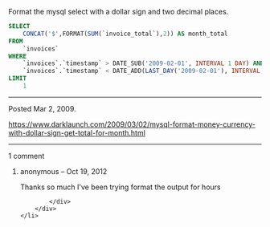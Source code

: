Format the mysql select with a dollar sign and two decimal places.

```sql
SELECT
    CONCAT('$',FORMAT(SUM(`invoice_total`),2)) AS month_total
FROM
    `invoices`
WHERE
    `invoices`.`timestamp` > DATE_SUB('2009-02-01', INTERVAL 1 DAY) AND
    `invoices`.`timestamp` < DATE_ADD(LAST_DAY('2009-02-01'), INTERVAL 1 DAY)
LIMIT
    1
```

---

Posted Mar 2, 2009.

https://www.darklaunch.com/2009/03/02/mysql-format-money-currency-with-dollar-sign-get-total-for-month.html

---

1 comment

<ol>
    <li>
        <div>
            anonymous &ndash; Oct 19, 2012
            <div>

Thanks so much I've been trying format the output for hours

            </div>
        </div>
    </li>
</ol>
